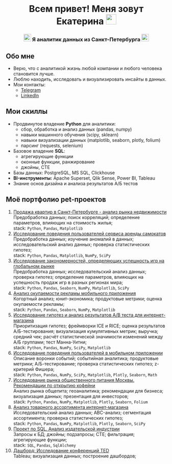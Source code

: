 <h1 align="center"> Всем привет! Меня зовут Екатерина
<img src="https://github.com/blackcater/blackcater/raw/main/images/Hi.gif" height="32"/></h1>
<h3 align="center"> <img src="https://em-content.zobj.net/source/apple/391/sparkles_2728.png" height="23"/> Я аналитик данных из Санкт-Петербурга <img src="https://em-content.zobj.net/source/apple/391/sparkles_2728.png" height="23"/> </h3>

## Обо мне
- Верю, что с аналитикой жизнь любой компании и любого человека становится лучше.
- Люблю находить, исследовать и визуализировать инсайты в данных.
- Мои контакты:
    - [Telegram](https://t.me/katyakulyaa)
    - [LinkedIn](https://www.linkedin.com/in/katyaonetwo/)

## Мои скиллы
- Продвинутое владение **Python** для аналитики:
    - сбор, обработка и анализ данных (pandas, numpy)
    - навыки машинного обучения (scipy, sklearn)
    - навыки визуализации данных (matplotlib, seaborn, plotly, folium)
    - парсинг (requests, selenium)
- Базовое владение **SQL**:
    - агрегирующие функции
    - оконные функции, ранжирование
    - джойны, CTE
- Базы данных: PostgreSQL, MS SQL, Clickhouse
- **BI-инструменты:** Apache Superset, Qlik Sense, Power BI, Tableau
- Знание основ дизайна и анализа результатов А/Б тестов

## Моё портфолио pet-проектов

1. [Продажа квартир в Санкт-Петербурге - анализ рынка недвижимости](https://github.com/katyaonetwo/Projects_yandex/blob/main/project_research_data_analysis.ipynb)<br />
   Предобработка данных; поиск корреляций; определение параметров, влияющих на стоимость жилья; <br />
   stack: `Python`, `Pandas`, `Matplotlib` <br />
2. [Исследование поведения пользователей сервиса аренды самокатов](https://github.com/katyaonetwo/Projects_yandex/blob/main/project_statistical_data_analysis.ipynb) <br />
   Предобработка данных; изучение аномалий в данных; исследовательский анализ данных; проверка статистических гипотез; <br />
   stack: `Python`, `Pandas`, `Matplotlib`, `NumPy`, `SciPy` <br />
3. [Исследование закономерностей, определяющих успешность игр на глобальном рынке](https://github.com/katyaonetwo/Projects_yandex/blob/data_analysis/project_summary_1.ipynb) <br />
   Предобработка данных; исследовательский анализ данных; проверка гипотез; определение параметров, влияющих на успешность продаж игр в разных регионах мира; <br />
   stack: `Python`, `Pandas`, `Seaborn`, `NumPy`, `Matplotlib`, `SciPy`  <br />
4. [Анализ окупаемости рекламы мобильного приложения](https://github.com/katyaonetwo/projects_yandex/blob/data_analysis/project_business_indicators_acquisition.ipynb) <br />
   Когортный анализ; юнит-экономика; продуктовые метрики; оценка окупаемости рекламы; <br />
   stack: `Python`, `Pandas`, `Seaborn`, `NumPy`, `Matplotlib` <br />
5. [Исследование гипотез и анализ результатов A/B теста для интернет-магазина](https://github.com/katyaonetwo/projects_yandex/blob/data_analysis/project_hypothesis_ab_testing.ipynb) <br />
   Приоритизация гипотез; фреймворки ICE и RICE; оценка результатов A/Б-тестирования; визуализация кумулятивных метрик; выручка; средний чек; расчёт статистической значимости изменений между A/Б группами; тест Манна-Уитни; <br />
   stack: `Python`, `Pandas`, `NumPy`, `SciPy`, `Matplotlib` <br />
6. [Исследование поведения пользователей в мобильном приложении](https://github.com/katyaonetwo/projects_yandex/blob/data_analysis/project_summary_2.ipynb) <br />
   Описание воронки событий; событийная аналитика; продуктовые метрики; A/Б-тестирование; проверка статистических гипотез; z-критерий Фишера;  <br />
   stack: `Python`, `Pandas`, `NumPy`, `SciPy`, `Matplotlib`, `Plotly`, `Seaborn`, `Math` <br />
7. [Исследование рынка общественного питания Москвы. Рекомендации по открытию кофейни](https://github.com/katyaonetwo/projects_yandex/blob/data_analysis/project_moscow_cafe_opening.ipynb) <br />
   Анализ рынка общепита; геоаналитика; рекомендации для бизнеса; визуализация данных; презентация для инвесторов; <br />
   stack: `Python`, `Pandas`, `NumPy`, `Matplotlib`, `Plotly`, `Seaborn`, `Folium` <br />
8. [Анализ товарного ассортимента интернет-магазина](https://github.com/katyaonetwo/projects_yandex/blob/cf034701136a1aa407454d7a5bc6d4bca0d34ca6/project_ecommerce_product_range.ipynb) <br />
   Исследовательский анализ данных; ABC-анализ; сегментация ассортимента; проверка статистических гипотез; <br />
   stack: `Python`, `Pandas`, `NumPy`, `Matplotlib`, `Plotly`, `Seaborn`, `SciPy` <br />
10. [Проект по SQL. Анализ издательской индустрии](https://github.com/katyaonetwo/projects_yandex/blob/cf034701136a1aa407454d7a5bc6d4bca0d34ca6/project_books_SQL.ipynb) <br />
   Запросы к БД; джойны; подзапросы; CTE; фильтрация; агрегирующие функции;  <br />
   stack: `SQL`, `Pandas`, `SqlAlchemy` <br />   
12. [Дашборд: Исследование конференций TED](https://public.tableau.com/shared/J4QT8XM76?:display_count=n&:origin=viz_share_link) <br />
   Tableau; визуализация данных; построение дашбордов; <br />
